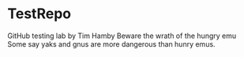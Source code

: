# TestRepo
GitHub testing lab by Tim Hamby
Beware the wrath of the hungry emu
Some say yaks and gnus are more dangerous than hunry emus.
